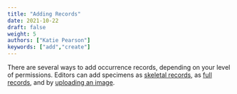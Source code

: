 ```yaml
---
title: "Adding Records"
date: 2021-10-22
draft: false
weight: 5
authors: ["Katie Pearson"]
keywords: ["add","create"]
---
```


There are several ways to add occurrence records, depending on your level of permissions. Editors can add specimens as [skeletal records](/docs/Editor_Guide/Adding_Records/adding_skeletal_records), as [full records](/docs/Editor_Guide/Adding_Records/adding_full_records), and by [uploading an image](/docs/Editor_Guide/Adding_Records/adding_records_images).

